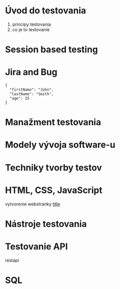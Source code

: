 # Úvod do testovania 
1. principy testovania
2. co je to testovanie
# Session based testing 
# Jira and Bug
```
{
  "firstName": "John",
  "lastName": "Smith",
  "age": 25
}
```
# Manažment testovania 
# Modely vývoja software-u 
# Techniky tvorby testov
# HTML, CSS, JavaScript 
vytvorenie webstranky
[title](https://ajtyvit.sk/)

# Nástroje testovania 
# Testovanie API 
restapi
# SQL 
[^1]: urobit si kurz na sql 
